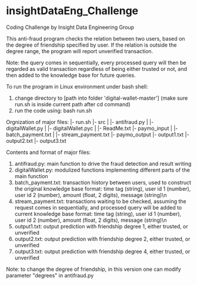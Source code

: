 # insightDataEng_Challenge
Coding Challenge by Insight Data Engineering Group

This anti-fraud program checks the relation between two users, based on the degree of friendship specified by user. If the relation is outside the degree range, the program will report unverified transaction. 

Note: the query comes in sequentially, every processed query will then be regarded as valid transaction regardless of being either trusted or not, and then added to the knowledge base for future queries. 

To run the program in Linux environment under bash shell:
1. change directory to [path into folder 'digital-wallet-master'] (make sure run.sh is inside current path after cd command)
2. run the code using: bash run.sh

Orgnization of major files:
|- run.sh
|- src
|	|- antifraud.py
|	|- digitalWallet.py
|	|- digitalWallet.pyc
|	|- ReadMe.txt
|- paymo_input
|	|- batch_payment.txt
|	|- stream_payment.txt
|- paymo_output
	|- output1.txt
	|- output2.txt
	|- output3.txt

Contents and format of major files:
1. antifraud.py: 
	main function to drive the fraud detection and result writing
2. digitalWallet.py: 
	modulized functions implementing different parts of the main function
3. batch_payment.txt: 
	transaction history between users, used to construct the original knowledge base
	format: time tag (string), user id 1 (number), user id 2 (number), amount (float, 2 digits), message (string)\n 
4. stream_payment.txt: 
	transactions waiting to be checked, assuming the request comes in sequentially, and processed query will be added to current knowledge base
	format: time tag (string), user id 1 (number), user id 2 (number), amount (float, 2 digits), message (string)\n 
5. output1.txt: 
	output prediction with friendship degree 1, either trusted, or unverified
6. output2.txt: 
	output prediction with friendship degree 2, either trusted, or unverified
7. output3.txt: 
	output prediction with friendship degree 4, either trusted, or unverified

Note: to change the degree of friendship, in this version one can modify parameter "degrees" in antifraud.py
